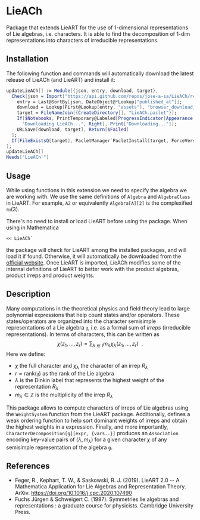 # LieACh

Package that extends LieART for the use of 1-dimensional representations of Lie algebras, i.e. characters.
It is able to find the decomposition of 1-dim representations into characters of irreducible representations.


## Installation

The following function and commands will automatically download the latest release of LieACh (and LieART) and install it:

```mathematica
updateLieACh[] := Module[{json, entry, download, target},
  Check[json = Import["https://api.github.com/repos/jose-a-sa/LieACh/releases", "JSON"];
    entry = Last@SortBy[json, DateObject@*Lookup["published_at"]];
    download = Lookup[First@Lookup[entry, "assets"], "browser_download_url"];
    target = FileNameJoin[{CreateDirectory[], "LieACh.paclet"}];
    If[$Notebooks, PrintTemporary@Labeled[ProgressIndicator[Appearance -> "Necklace"], 
      "Downloading LieACh...", Right], Print["Downloading..."]];
    URLSave[download, target], Return[$Failed]
  ];
  If[FileExistsQ[target], PacletManager`PacletInstall[target, ForceVersionInstall->True], $Failed]
];
updateLieACh[]
Needs["LieACh`"]
```

## Usage

While using functions in this extension we need to specify the algebra we are working with. We use the same definitions of `Algebra` and `AlgebraClass` in LieART.
For example, `A2` or equivalently `Algebra[A][2]` is the complexified $\mathfrak{su}(3)$.

There's no need to install or load LieART before using the package. When using in Mathematica
```mathematica
<< LieACh`
```
the package will check for LieART among the installed packages, and will load it if found. Otherwise, it will automatically be downloaded from the [official website](https://lieart.hepforge.org/).
Once LieART is imported, LieACh modifies some of the internal definitions of LieART to better work with the product algebras, product irreps and product weights.

## Description

Many computations in the theoretical physics and field theory lead to large polynomial expressions that help count states and/or operators.
These states/operators are organized into the character semisimple representations of a Lie algebra $\mathfrak{g}$, i.e. as a formal sum of *irreps* (irreducible representations).
In terms of characters, this can be written as
$$\chi(z_1, \dots, z_r) = \sum_{\lambda\in I} m_{\lambda} \chi_{\lambda}(z_1, \dots, z_r) ~~.$$
Here we define:
- $\chi$ the full character and $\chi_{\lambda}$ the character of an irrep $R_{\lambda}$
- $r = \mathrm{rank}(\mathfrak{g})$ as the rank of the Lie algebra
- $\lambda$ is the Dinkin label that represents the highest weight of the representation $R_{\lambda}$
- $m_{\lambda} \in \mathbb{Z}$ is the multiplicity of the irrep $R_{\lambda}$

This package allows to compute characters of irreps of Lie algebras using the `WeightSystem` function from the LieART package.
Additionally, defines a weak ordering function to help sort dominant weights of irreps and obtain the highest weights in a expression.
Finally, and more importantly, `CharacterDecomposition[g][expr, {vars..}]` produces an `Association` encoding key-value pairs of $(\lambda, m_\lambda)$ for a given character $\chi$ of any semisimple representation of the algebra `g`.

## References

- Feger, R., Kephart, T. W., & Saskowski, R. J. (2019). LieART 2.0 -- A Mathematica Application for Lie Algebras and Representation Theory. ArXiv. https://doi.org/10.1016/j.cpc.2020.107490
- Fuchs Jürgen & Schweigert C. (1997). Symmetries lie algebras and representations : a graduate course for physicists. Cambridge University Press.
